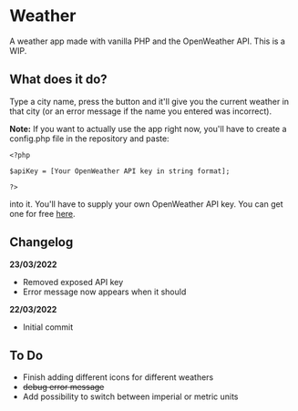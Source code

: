 # Weather

A weather app made with vanilla PHP and the OpenWeather API. This is a WIP.

## What does it do?

Type a city name, press the button and it'll give you the current weather in that city (or an error message if the name you entered was incorrect).


**Note:** If you want to actually use the app right now, you'll have to create a config.php file in the repository and paste:

```
<?php 

$apiKey = [Your OpenWeather API key in string format];

?>
```

into it. You'll have to supply your own OpenWeather API key. You can get one for free [here](https://home.openweathermap.org/api_keys).


## Changelog


**23/03/2022**

- Removed exposed API key
- Error message now appears when it should

**22/03/2022**

- Initial commit





## To Do

* Finish adding different icons for different weathers
* ~~debug error message~~
* Add possibility to switch between imperial or metric units